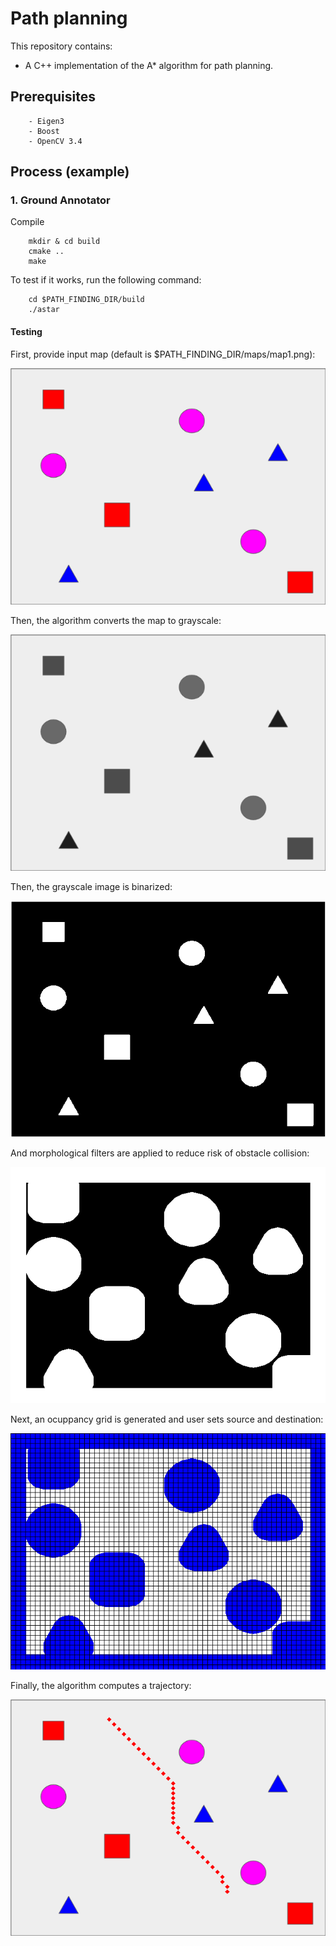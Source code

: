 # Path planning 

This repository contains:
- A C++ implementation of the A* algorithm for path planning. 

## Prerequisites

```
	- Eigen3
	- Boost
	- OpenCV 3.4 
```

## Process (example)

### 1. Ground Annotator

Compile

```
	mkdir & cd build
	cmake ..
	make 
```

To test if it works, run the following command:
```
	cd $PATH_FINDING_DIR/build
	./astar
```

#### Testing

First, provide input map (default is $PATH_FINDING_DIR/maps/map1.png):
<p align="center"> <img src="./readme/input_map.png" /> </p>

Then, the algorithm converts the map to grayscale: 
<p align="center"><img src="./readme/gray_map.png" /> </p>

Then, the grayscale image is binarized:
<p align="center"><img src="./readme/binary_map.png" /> </p>

And morphological filters are applied to reduce risk of obstacle collision: 
<p align="center"><img src="./readme/dilated_map.png" /> </p>

Next, an ocuppancy grid is generated and user sets source and destination:
<p align="center"><img src="./readme/obstacle_map.png" /> </p>

Finally, the algorithm computes a trajectory:
<p align="center"><img src="./readme/final_map.png" /> </p>
